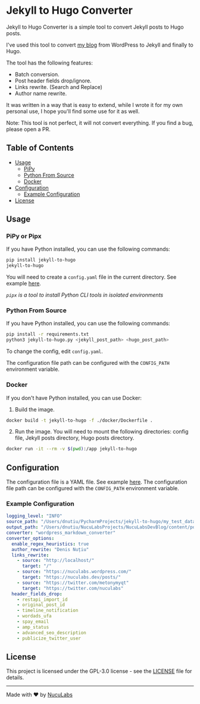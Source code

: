 # Jekyll to Hugo Converter

Jekyll to Hugo Converter is a simple tool to convert Jekyll posts to Hugo posts.

I've used this tool to convert [my blog](https://blog.nuculabs.dev) from WordPress to Jekyll and finally to Hugo.

The tool has the following features:
- Batch conversion.
- Post header fields drop/ignore.
- Links rewrite. (Search and Replace)
- Author name rewrite.

It was written in a way that is easy to extend, while I wrote it for my own personal use, I hope you'll find some use for it as well.

Note: This tool is not perfect, it will not convert everything. If you find a bug, please open a PR.

## Table of Contents

* [Usage](#usage)
  * [PiPy](#pipy)
  * [Python From Source](#python-from-source)
  * [Docker](#docker)
* [Configuration](#configuration)
  * [Example Configuration](#example-configuration)
* [License](#license)

## Usage

### PiPy or Pipx

If you have Python installed, you can use the following commands:

```bash
pip install jekyll-to-hugo
jekyll-to-hugo
```

You will need to create a `config.yaml` file in the current directory. See example [here](./config.yaml).

_`pipx` is a tool to install Python CLI tools in isolated environments_

### Python From Source

If you have Python installed, you can use the following commands:

```bash
pip install -r requirements.txt
python3 jekyll-to-hugo.py <jekyll_post_path> <hugo_post_path>
```

To change the config, edit `config.yaml`.

The configuration file path can be configured with the `CONFIG_PATH` environment variable.

### Docker

If you don't have Python installed, you can use Docker:

1. Build the image.

```bash
docker build -t jekyll-to-hugo -f ./docker/Dockerfile .
```

2. Run the image. You will need to mount the following directories: config file, Jekyll posts directory, Hugo posts directory.

```bash
docker run -it --rm -v $(pwd):/app jekyll-to-hugo
```

## Configuration

The configuration file is a YAML file. See example [here](./config.yaml).
The configuration file path can be configured with the `CONFIG_PATH` environment variable.

### Example Configuration

```yaml
logging_level: "INFO"
source_path: "/Users/dnutiu/PycharmProjects/jekyll-to-hugo/my_test_data/_posts"
output_path: "/Users/dnutiu/NucuLabsProjects/NucuLabsDevBlog/content/posts"
converter: "wordpress_markdown_converter"
converter_options:
  enable_regex_heuristics: true
  author_rewrite: "Denis Nuțiu"
  links_rewrite:
    - source: "http://localhost/"
      target: "/"
    - source: "https://nuculabs.wordpress.com/"
      target: "https://nuculabs.dev/posts/"
    - source: "https://twitter.com/metonymyqt"
      target: "https://twitter.com/nuculabs"
  header_fields_drop:
    - restapi_import_id
    - original_post_id
    - timeline_notification
    - wordads_ufa
    - spay_email
    - amp_status
    - advanced_seo_description
    - publicize_twitter_user
```

## License

This project is licensed under the GPL-3.0 license - see the [LICENSE](LICENSE) file for details.

---
Made with ❤️ by [NucuLabs](https://blog.nuculabs.de)
